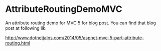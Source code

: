 AttributeRoutingDemoMVC
=======================

An attribute routing demo for MVC 5 for blog post. You can find that blog post at following lik.

http://www.dotnetjalps.com/2014/05/aspnet-mvc-5-part-attribute-routing.html

